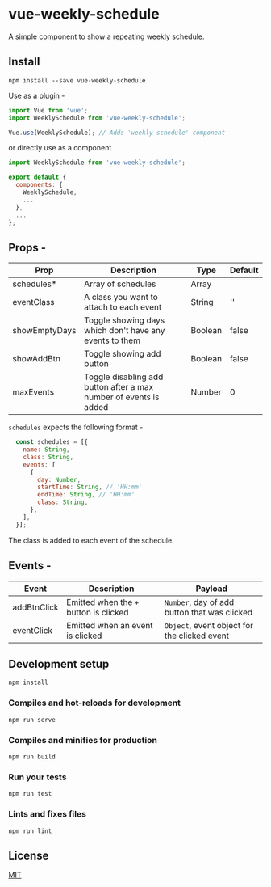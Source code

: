 # vue-weekly-schedule

A simple component to show a repeating weekly schedule.

## Install

```
npm install --save vue-weekly-schedule
```

Use as a plugin -

```js
import Vue from 'vue';
import WeeklySchedule from 'vue-weekly-schedule';

Vue.use(WeeklySchedule); // Adds 'weekly-schedule' component
```

or directly use as a component

```js
import WeeklySchedule from 'vue-weekly-schedule';

export default {
  components: {
    WeeklySchedule,
    ...
  },
  ...
};
```

## Props -

| Prop | Description  | Type  | Default |
|------|--------------|-------|---------|
|schedules*|Array of schedules|Array||
|eventClass|A class you want to attach to each event|String|''|
|showEmptyDays|Toggle showing days which don't have any events to them|Boolean|false|
|showAddBtn|Toggle showing add button|Boolean|false|
|maxEvents|Toggle disabling add button after a max number of events is added|Number|0|

`schedules` expects the following format -
```js
  const schedules = [{
    name: String,
    class: String,
    events: [
      {
        day: Number,
        startTime: String, // 'HH:mm'
        endTime: String, // 'HH:mm'
        class: String,
      },
    ],
  }];
```
The class is added to each event of the schedule.

## Events -

| Event | Description  | Payload  |
|-------|--------------|----------|
|addBtnClick|Emitted when the `+` button is clicked|`Number`, day of add button that was clicked|
|eventClick|Emitted when an event is clicked|`Object`, event object for the clicked event|

## Development setup

```
npm install
```

### Compiles and hot-reloads for development
```
npm run serve
```

### Compiles and minifies for production
```
npm run build
```

### Run your tests
```
npm run test
```

### Lints and fixes files
```
npm run lint
```

## License

[MIT](https://github.com/arpit9295/vue-weekly-schedule/blob/master/LICENSE.md)
